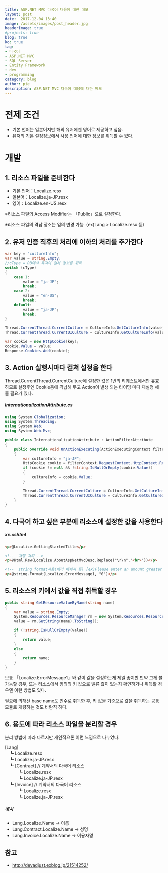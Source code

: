 ```yaml
---
title: ASP.NET MVC 다국어 대응에 대한 메모
layout: post
date:  2017-12-04 13:40
image: /assets/images/post_header.jpg
headerImage: true
#projects: true
blog: true
ko: true
tag:
- 다국어
- ASP.NET MVC
- SQL Server
- Entity Framework
- dev
- programming
category: blog
author: pie
description: ASP.NET MVC 다국어 대응에 대한 메모
---
```


# 전제 조건
- 기본 언어는 일본어지만 해외 유저에겐 영어로 제공하고 싶음.
- 유저의 기본 설정정보에서 사용 언어에 대한 정보를 취득할 수 있다.

# 개발
## 1. 리소스 파일을 준비한다
- 기본 언어：Localize.resx
- 일본어：Localize.ja-JP.resx
- 영어：Localize.en-US.resx

※리소스 파일의 Access Modifier는 「Public」으로 설정한다.

※리소스 파일의 격납 장소는 임의 변경 가능（ex)Lang > Localize.resx 등）

## 2. 유저 인증 직후의 처리에 이하의 처리를 추가한다
```cs
var key = "cultureInfo";
var value = string.Empty;
//cType = DB에서 유저의 컬쳐 정보를 취득
switch (cType)
{
	case 1:
		value = "ja-JP";
		break;
	case 2:
		value = "en-US";
		break;
	default:
		value = "ja-JP";
		break;
}

Thread.CurrentThread.CurrentCulture = CultureInfo.GetCultureInfo(value);
Thread.CurrentThread.CurrentUICulture = CultureInfo.GetCultureInfo(value);

var cookie = new HttpCookie(key);
cookie.Value = value;
Response.Cookies.Add(cookie);
```

## 3. Action 실행시마다 컬쳐 설정을 한다
Thread.CurrentThread.CurrentCulture에 설정한 값은 1번의 리퀘스트에서만 유효하므로 설정후엔 Cookie등에 격납해 두고 Action이 발생 되는 타이밍 마다 재설정 해 줄 필요가 있다.

#####  InternationalizationAttribute.cs
```cs
using System.Globalization;
using System.Threading;
using System.Web;
using System.Web.Mvc;

public class InternationalizationAttribute : ActionFilterAttribute
{
    public override void OnActionExecuting(ActionExecutingContext filterContext)
    {
        var cultureInfo = "ja-JP";
        HttpCookie cookie = filterContext.RequestContext.HttpContext.Request.Cookies["cultureInfo"];
        if (cookie != null && !string.IsNullOrEmpty(cookie.Value))
        {
            cultureInfo = cookie.Value;
        }

        Thread.CurrentThread.CurrentCulture = CultureInfo.GetCultureInfo(cultureInfo);
        Thread.CurrentThread.CurrentUICulture = CultureInfo.GetCultureInfo(cultureInfo);
    }
}
```
## 4. 다국어 하고 싶은 부분에 리소스에 설정한 값을 사용한다
#####  xx.cshtml
```html
<p>@Localize.GettingStartedTitle</p>

<!--  개행 처리 -->
<p>@Html.Raw(Localize.AboutAspNetMvcDesc.Replace("\r\n","<br>"))</p>

<!--  string format사용(에러 메세지 등) [ex)Please enter an amount greater than {0}. ]-->
<p>@string.Format(Localize.ErrorMessage1, "0")</p>
```

## 5. 리소스의 키에서 값을 직접 취득할 경우
```cs
public string GetResourceValueByName(string name)
{
	var value = string.Empty;
	System.Resources.ResourceManager rm = new System.Resources.ResourceManager("base name", this.GetType().Assembly);
	value = rm.GetString(name).ToString();

	if (!string.IsNullOrEmpty(value))
	{
		return value;
	}
	else
	{
		return name;
	}
}
```
보통 「Localize.ErrorMessage1」와 같이 값을 설정하는게 제일 좋지만 만약 그게 불가능할 경우, 또는 리소스에서 임의의 키 값으로 밸류 값이 있는지 확인하거나 취득할 경우엔 이런 방법도 있다.

필요에 의해선 base name도 인수로 취득한 후, 키 값을 기준으로 값을 취득하는 공통 모듈로 개량하는 것도 바람직 하다.

## 6. 용도에 따라 리소스 파일을 분리할 경우
분리 방법에 따라 다르지만 개인적으론 이런 느낌으로 나누었다.

[Lang]<br>
　┗ Localize.resx<br>
　┗ Localize.ja-JP.resx<br>
　┗ [Contract] // 계약서의 다국어 리소스<br>
　　　┗  Localize.resx<br>
　　　┗ Localize.ja-JP.resx<br>
　┗ [Invoice] // 계약서의 다국어 리소스<br>
　　　┗  Localize.resx<br>
　　　┗ Localize.ja-JP.resx<br>

##### 예시
- Lang.Localize.Name → 이름
- Lang.Contract.Localize.Name → 성명
- Lang.Invoice.Localize.Name → 이용자명

## 참고

- http://devadjust.exblog.jp/21514252/

